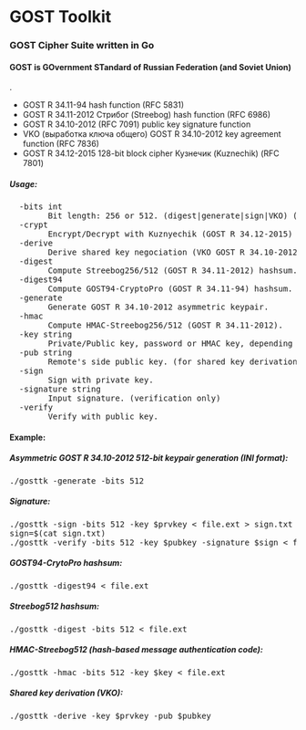 # GOST Toolkit
<h3>GOST Cipher Suite written in Go</h3>

<h4>GOST is GOvernment STandard of Russian Federation (and Soviet Union)</h4>.

* GOST R 34.11-94 hash function (RFC 5831)
* GOST R 34.11-2012 Стрибог (Streebog) hash function (RFC 6986)
* GOST R 34.10-2012 (RFC 7091) public key signature function
* VKO (выработка ключа общего) GOST R 34.10-2012 key agreement function (RFC 7836)
* GOST R 34.12-2015 128-bit block cipher Кузнечик (Kuznechik) (RFC 7801)

<h5>Usage:</h5>
<pre>  -bits int
        Bit length: 256 or 512. (digest|generate|sign|VKO) (default 256)
  -crypt
        Encrypt/Decrypt with Kuznyechik (GOST R 34.12-2015) symmetric cipher.
  -derive
        Derive shared key negociation (VKO GOST R 34.10-2012).
  -digest
        Compute Streebog256/512 (GOST R 34.11-2012) hashsum.
  -digest94
        Compute GOST94-CryptoPro (GOST R 34.11-94) hashsum.
  -generate
        Generate GOST R 34.10-2012 asymmetric keypair.
  -hmac
        Compute HMAC-Streebog256/512 (GOST R 34.11-2012).
  -key string
        Private/Public key, password or HMAC key, depending on operation.
  -pub string
        Remote's side public key. (for shared key derivation only)
  -sign
        Sign with private key.
  -signature string
        Input signature. (verification only)
  -verify
        Verify with public key.</pre>
<h4>Example:</h4>
<h5>Asymmetric GOST R 34.10-2012 512-bit keypair generation (INI format):</h5>
<pre>./gosttk -generate -bits 512
</pre>
<h5>Signature:</h5>
<pre>./gosttk -sign -bits 512 -key $prvkey < file.ext > sign.txt
sign=$(cat sign.txt)
./gosttk -verify -bits 512 -key $pubkey -signature $sign < file.ext
</pre>
<h5>GOST94-CrytoPro hashsum:</h5>
<pre>./gosttk -digest94 < file.ext
</pre>
<h5>Streebog512 hashsum:</h5>
<pre>./gosttk -digest -bits 512 < file.ext
</pre>
<h5>HMAC-Streebog512 (hash-based message authentication code):</h5>
<pre>./gosttk -hmac -bits 512 -key $key < file.ext
</pre>
<h5>Shared key derivation (VKO):</h5>
<pre>./gosttk -derive -key $prvkey -pub $pubkey
</pre>


